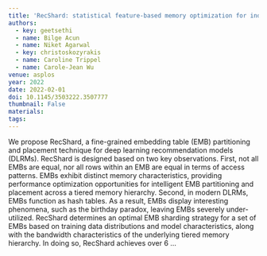 ```yaml
---
title: 'RecShard: statistical feature-based memory optimization for industry-scale neural recommendation'
authors:
  - key: geetsethi
  - name: Bilge Acun
  - name: Niket Agarwal
  - key: christoskozyrakis
  - name: Caroline Trippel
  - name: Carole-Jean Wu
venue: asplos
year: 2022
date: 2022-02-01
doi: 10.1145/3503222.3507777
thumbnail: False
materials:
tags:
---
```

We propose RecShard, a fine-grained embedding table (EMB) partitioning and placement technique for deep learning recommendation models (DLRMs). RecShard is designed based on two key observations. First, not all EMBs are equal, nor all rows within an EMB are equal in terms of access patterns. EMBs exhibit distinct memory characteristics, providing performance optimization opportunities for intelligent EMB partitioning and placement across a tiered memory hierarchy. Second, in modern DLRMs, EMBs function as hash tables. As a result, EMBs display interesting phenomena, such as the birthday paradox, leaving EMBs severely under-utilized. RecShard determines an optimal EMB sharding strategy for a set of EMBs based on training data distributions and model characteristics, along with the bandwidth characteristics of the underlying tiered memory hierarchy. In doing so, RecShard achieves over 6 …

